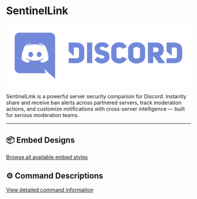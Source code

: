 # SentinelLink

![Discord](images/discord.png)

SentinelLink is a powerful server security companion for Discord. Instantly share and receive ban alerts across partnered servers, track moderation actions, and customize notifications with cross-server intelligence — built for serious moderation teams.

---

## 📦 Embed Designs
[Browse all available embed styles](readme/embed_designs.md)

## ⚙️ Command Descriptions
[View detailed command information](readme/commands.md)
